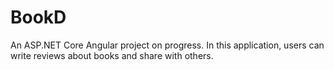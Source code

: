# BookD
An ASP.NET Core Angular project on progress. In this application, users can write reviews about books and share with others.

